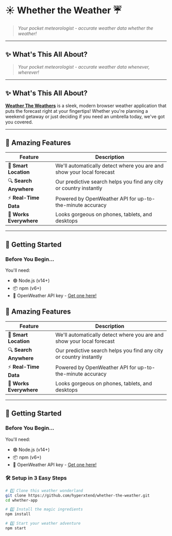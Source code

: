 # ☀️ Whether the Weather ☔

> *Your pocket meteorologist - accurate weather data whether the weather!*


---

## ✨ What's This All About?


> *Your pocket meteorologist - accurate weather data whenever, wherever!*

---

## ✨ What's This All About?

[**Weather The Weathers**](https://hyperxtend.github.io/whether-the-whether/) is a sleek, modern browser weather application that puts the forecast right at your fingertips! Whether you're planning a weekend getaway or just deciding if you need an umbrella today, we've got you covered.

---

## 🚀 Amazing Features

| Feature | Description |
|---------|-------------|
| 📍 **Smart Location** | We'll automatically detect where you are and show your local forecast |
| 🔍 **Search Anywhere** | Our predictive search helps you find any city or country instantly |
| ⚡ **Real-Time Data** | Powered by OpenWeather API for up-to-the-minute accuracy |
| 📱 **Works Everywhere** | Looks gorgeous on phones, tablets, and desktops |

---

## 🏁 Getting Started

### Before You Begin...

You'll need:
- 🟢 Node.js (v14+)
- 📦 npm (v6+)
- 🔑 OpenWeather API key - [Get one here!](https://openweathermap.org/api)


## 🚀 Amazing Features

| Feature | Description |
|---------|-------------|
| 📍 **Smart Location** | We'll automatically detect where you are and show your local forecast |
| 🔍 **Search Anywhere** | Our predictive search helps you find any city or country instantly |
| ⚡ **Real-Time Data** | Powered by OpenWeather API for up-to-the-minute accuracy |
| 📱 **Works Everywhere** | Looks gorgeous on phones, tablets, and desktops |

---

## 🏁 Getting Started

### Before You Begin...

You'll need:
- 🟢 Node.js (v14+)
- 📦 npm (v6+)
- 🔑 OpenWeather API key - [Get one here!](https://openweathermap.org/api)

### 🛠️ Setup in 3 Easy Steps

```bash
# 1️⃣ Clone this weather wonderland
git clone https://github.com/hyperxtend/whether-the-weather.git
cd whether-app

# 2️⃣ Install the magic ingredients
npm install

# 3️⃣ Start your weather adventure
npm start